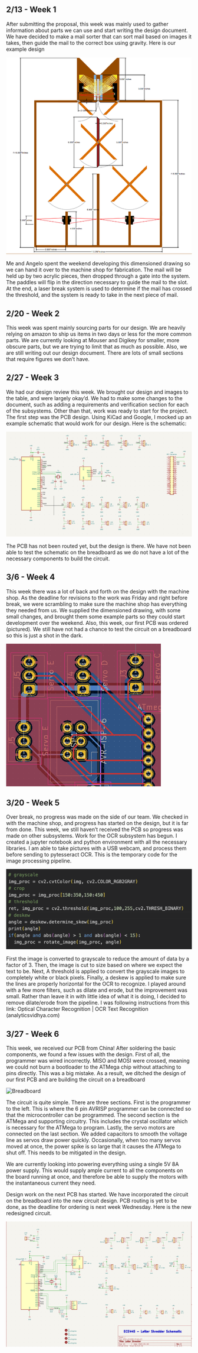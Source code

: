 ## 2/13 - Week 1

After submitting the proposal, this week was mainly used to gather information about parts we can use and start writing the design document. We have decided to make a mail sorter that can sort mail based on images it takes, then guide the mail to the correct box using gravity. Here is our example design

![Dimensioned Drawing](sahas_images/image14.png)

Me and Angelo spent the weekend developing this dimensioned drawing so we can hand it over to the machine shop for fabrication. The mail will be held up by two acrylic pieces, then dropped through a gate into the system. The paddles will flip in the direction necessary to guide the mail to the slot. At the end, a laser break system is used to determine if the mail has crossed the threshold, and the system is ready to take in the next piece of mail.


## 2/20 - Week 2

This week was spent mainly sourcing parts for our design. We are heavily relying on amazon to ship us items in two days or less for the more common parts. We are currently looking at Mouser and Digikey for smaller, more obscure parts, but we are trying to limit that as much as possible. Also, we are still writing out our design document. There are lots of small sections that require figures we don’t have. 

## 2/27 - Week 3

We had our design review this week. We brought our design and images to the table, and were largely okay’d. We had to make some changes to the document, such as adding a requirements and verification section for each of the subsystems. Other than that, work was ready to start for the project. The first step was the PCB design. Using KiCad and Google, I mocked up an example schematic that would work for our design. Here is the schematic:

![First Schematic Drawing](sahas_images/image6.png)

The PCB has not been routed yet, but the design is there. We have not been able to test the schematic on the breadboard as we do not have a lot of the necessary components to build the circuit.

## 3/6 - Week 4

This week there was a lot of back and forth on the design with the machine shop. As the deadline for revisions to the work was Friday and right before break, we were scrambling to make sure the machine shop has everything they needed from us. We supplied the dimensioned drawing, with some small changes, and brought them some example parts so they could start development over the weekend. Also, this week, our first PCB was ordered (pictured). We still have not had a chance to test the circuit on a breadboard so this is just a shot in the dark.

![First PCB Drawing](sahas_images/image15.png)


## 3/20 - Week 5

Over break, no progress was made on the side of our team. We checked in with the machine shop, and progress has started on the design, but it is far from done. This week, we still haven’t received the PCB so progress was made on other subsystems. Work for the OCR subsystem has begun. I created a jupyter notebook and python environment with all the necessary libraries. I am able to take pictures with a USB webcam, and process them before sending to pytesseract OCR. This is the temporary code for the image processing pipeline.

![OCR Pipeline](sahas_images/image16.png)

First the image is converted to grayscale to reduce the amount of data by a factor of 3. Then, the image is cut to size based on where we expect the text to be. Next, A threshold is applied to convert the grayscale images to completely white or black pixels. Finally, a deskew is applied to make sure the lines are properly horizontal for the OCR to recognize. I played around with a few more filters, such as dilate and erode, but the improvement was small. Rather than leave it in with little idea of what it is doing, I decided to remove dilate/erode from the pipeline. I was following instructions from this link: Optical Character Recognition | OCR Text Recognition (analyticsvidhya.com)

## 3/27 - Week 6

This week, we received our PCB from China! After soldering the basic components, we found a few issues with the design. First of all, the programmer was wired incorrectly. MISO and MOSI were crossed, meaning we could not burn a bootloader to the ATMega chip without attaching to pins directly. This was a big mistake. As a result, we ditched the design of our first PCB and are building the circuit on a breadboard

![Breadboard](sahas_images/image13.png)

The circuit is quite simple. There are three sections. First is the programmer to the left. This is where the 6 pin AVRISP programmer can be connected so that the microcontroller can be programmed. The second section is the ATMega and supporting circuitry. This includes the crystal oscillator which is necessary for the ATMega to program. Lastly, the servo motors are connected on the last section. We added capacitors to smooth the voltage line as servos draw power quickly. Occasionally, when too many servos moved at once, the power spike is so large that it causes the ATMega to shut off. This needs to be mitigated in the design.

We are currently looking into powering everything using a single 5V 8A power supply. This would supply ample current to all the components on the board running at once, and therefore be able to supply the motors with the instantaneous current they need.

Design work on the next PCB has started. We have incorporated the circuit on the breadboard into the new circuit design. PCB routing is yet to be done, as the deadline for ordering is next week Wednesday. Here is the new redesigned circuit.


![New Circuit](sahas_images/image19.png)




